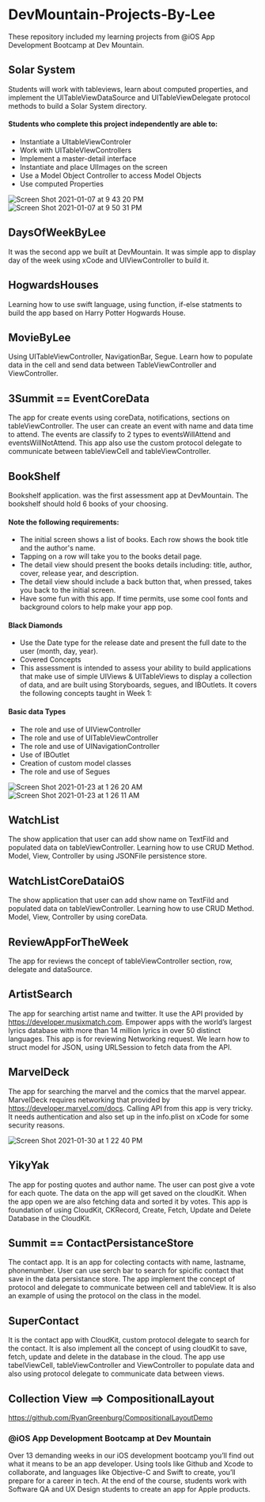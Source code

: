 # DevMountain-Projects-By-Lee
These repository included my learning projects from @iOS App Development Bootcamp at Dev Mountain.

## Solar System
Students will work with tableviews, learn about computed properties, and implement the UITableViewDataSource and UITableViewDelegate protocol methods to build a Solar System directory.

#### Students who complete this project independently are able to:

* Instantiate a UItableViewControler
* Work with UITableVIewControllers
* Implement a master-detail interface
* Instantiate and place UIImages on the screen
* Use a Model Object Controller to access Model Objects
* Use computed Properties

![Screen Shot 2021-01-07 at 9 43 20 PM](https://user-images.githubusercontent.com/57606580/105571259-531bec00-5d14-11eb-950e-1786ed671b3f.png)
![Screen Shot 2021-01-07 at 9 50 31 PM](https://user-images.githubusercontent.com/57606580/105571260-544d1900-5d14-11eb-834c-39d6fd174690.png)

## DaysOfWeekByLee
It was the second app we built at DevMountain. It was simple app to display day of the week using xCode and UIViewController to build it.

## HogwardsHouses
Learning how to use swift language, using function, if-else statments to build the app based on Harry Potter Hogwards House.

## MovieByLee
Using UITableViewController, NavigationBar, Segue. Learn how to populate data in the cell and send data between TableViewController and ViewController.

## 3Summit == EventCoreData
The app for create events using coreData, notifications, sections on tableViewController. The user can create an event with name and data time to attend. The events are classify to 2 types to eventsWillAttend and eventsWillNotAttend. This app also use the custom protocol delegate to communicate between tableViewCell and tableViewController.


## BookShelf
Bookshelf application. was the first assessment app at DevMountain. The bookshelf should hold 6 books of your choosing.

#### Note the following requirements:
* The initial screen shows a list of books. Each row shows the book title and the author's name.
* Tapping on a row will take you to the books detail page.
* The detail view should present the books details including: title, author, cover, release year, and description.
* The detail view should include a back button that, when pressed, takes you back to the initial screen.
* Have some fun with this app. If time permits, use some cool fonts and background colors to help make your app pop.

#### Black Diamonds
* Use the Date type for the release date and present the full date to the user (month, day, year). 
* Covered Concepts
* This assessment is intended to assess your ability to build applications that make use of simple UIViews & UITableViews to display a collection of data, and are built using Storyboards, segues, and IBOutlets. It covers the following concepts taught in Week 1:

#### Basic data Types
* The role and use of UIViewController
* The role and use of UITableViewController
* The role and use of UINavigationController
* Use of IBOutlet
* Creation of custom model classes
* The role and use of Segues

![Screen Shot 2021-01-23 at 1 26 20 AM](https://user-images.githubusercontent.com/57606580/105572034-3da9c080-5d1a-11eb-8ff5-96b3e6edb0cb.png)
![Screen Shot 2021-01-23 at 1 26 11 AM](https://user-images.githubusercontent.com/57606580/105572035-3e425700-5d1a-11eb-8011-8dcf767a72ce.png)

## WatchList
The show application that user can add show name on TextFild and populated data on tableViewController. Learning how to use CRUD Method. Model, View, Controller by using JSONFile persistence store.

## WatchListCoreDataiOS
The show application that user can add show name on TextFild and populated data on tableViewController. Learning how to use CRUD Method. Model, View, Controller by using coreData.

## ReviewAppForTheWeek
The app for reviews the concept of tableViewController section, row, delegate and dataSource.


## ArtistSearch
The app for searching artist name and twitter. It use the API provided by https://developer.musixmatch.com. Empower apps with the world’s largest lyrics database with more than 14 million lyrics in over 50 distinct languages. This app is for reviewing Networking request. We learn how to struct model for JSON, using URLSession to fetch data from the API.

## MarvelDeck
The app for searching the marvel and the comics that the marvel appear. MarvelDeck requires networking that provided by https://developer.marvel.com/docs. Calling API from this app is very tricky. It needs authentication and also set up in the info.plist on xCode for some security reasons.

![Screen Shot 2021-01-30 at 1 22 40 PM](https://user-images.githubusercontent.com/57606580/106366670-1ac37180-6303-11eb-922d-bffef0120ce5.png)

## YikyYak
The app for posting quotes and author name. The user can post give a vote for each quote. The data on the app will get saved on the cloudKit. When the app open we are also fetching data and sorted it by votes. This app is foundation of using CloudKit, CKRecord, Create, Fetch, Update and Delete Database in the CloudKit.

## Summit == ContactPersistanceStore
The contact app. It is an app for colecting contacts with name, lastname, phonenumber. User can use serch bar to search for spicific contact that save in the data persistance store. The app implement the concept of protocol and delegate to communicate between cell and tableView. It is also an example of using the protocol on the class in the model. 

## SuperContact 
It is the contact app with CloudKit,  custom protocol delegate to search for the contact. It is also implement all the concept of using cloudKit to save, fetch, update and delete in the database in the cloud. The app use tabelViewCell, tableViewController and ViewController to populate data and also using protocol delegate to communicate data between views.

## Collection View ==> CompositionalLayout
https://github.com/RyanGreenburg/CompositionalLayoutDemo

 ### @iOS App Development Bootcamp at Dev Mountain
Over 13 demanding weeks in our iOS development bootcamp you’ll find out what it means to be an app developer. Using tools like Github and Xcode to collaborate, and languages like Objective-C and Swift to create, you’ll prepare for a career in tech. At the end of the course, students work with Software QA and UX Design students to create an app for Apple products.
 

